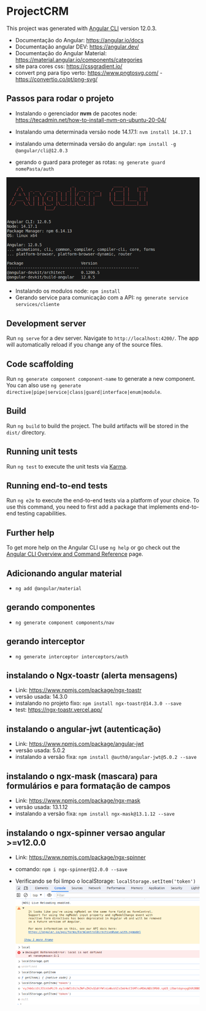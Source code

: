 # ProjectCRM

This project was generated with [Angular CLI](https://github.com/angular/angular-cli) version 12.0.3.

* Documentação do Angular: https://angular.io/docs
* Documentação angular DEV: https://angular.dev/
* Documentação do Angular Material: https://material.angular.io/components/categories
* site para cores css: https://cssgradient.io/
* convert png para tipo verto: https://www.pngtosvg.com/ - https://convertio.co/pt/png-svg/ 


## Passos para rodar o projeto

* Instalando o gerenciador **nvm** de pacotes node: https://tecadmin.net/how-to-install-nvm-on-ubuntu-20-04/

* Instalando uma determinada versão node 14.17.1: `nvm install 14.17.1`

* instalando uma determinada versão do angular: `npm install -g @angular/cli@12.0.3`

* gerando o guard para proteger as rotas: `ng generate guard nomePasta/auth`

![alt text](src/assets/img/image.png)

* Instalando os modulos node: `npm install`
* Gerando service para comunicação com a API: `ng generate service services/cliente`

## Development server

Run `ng serve` for a dev server. Navigate to `http://localhost:4200/`. The app will automatically reload if you change any of the source files.

## Code scaffolding

Run `ng generate component component-name` to generate a new component. You can also use `ng generate directive|pipe|service|class|guard|interface|enum|module`.

## Build

Run `ng build` to build the project. The build artifacts will be stored in the `dist/` directory.

## Running unit tests

Run `ng test` to execute the unit tests via [Karma](https://karma-runner.github.io).

## Running end-to-end tests

Run `ng e2e` to execute the end-to-end tests via a platform of your choice. To use this command, you need to first add a package that implements end-to-end testing capabilities.

## Further help

To get more help on the Angular CLI use `ng help` or go check out the [Angular CLI Overview and Command Reference](https://angular.io/cli) page.

## Adicionando angular material 
* `ng add @angular/material`

## gerando componentes
* `ng generate component components/nav`

## gerando interceptor
* `ng generate interceptor interceptors/auth`


## instalando o Ngx-toastr (alerta mensagens)
* Link: https://www.npmjs.com/package/ngx-toastr
* versão usada:  14.3.0
* instalando no projeto fixo: `npm install ngx-toastr@14.3.0 --save`
* test: https://ngx-toastr.vercel.app/

## instalando o angular-jwt (autenticação)
* Link: https://www.npmjs.com/package/angular-jwt
* versão usada:  5.0.2
* instalando a versão fixa: `npm install @auth0/angular-jwt@5.0.2 --save`


## instalando o ngx-mask (mascara) para formulários e para formatação de campos
* Link: https://www.npmjs.com/package/ngx-mask
* versão usada:  13.1.12
* instalando a versão fixa: `npm install ngx-mask@13.1.12 --save`

## instalando o ngx-spinner versao angular >=v12.0.0
* Link: https://www.npmjs.com/package/ngx-spinner
* comando: `npm i ngx-spinner@12.0.0 --save`


* Verificando se foi limpo o localStorage: `localStorage.setItem('token')`
![alt text](src/assets/img/image-1.png)